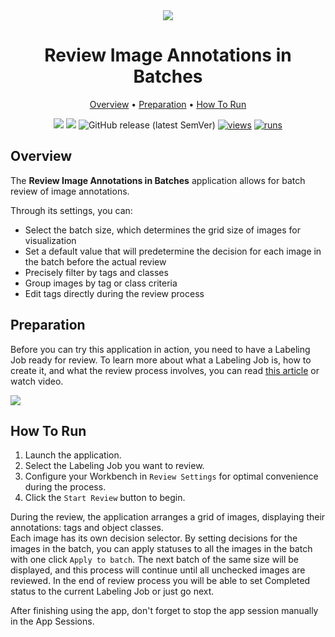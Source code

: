 <div align="center" markdown>

<img src="poster placeholder"/>

# Review Image Annotations in Batches

<p align="center">
  <a href="#Overview">Overview</a> •
  <a href="#Preparation">Preparation</a> •
  <a href="#How-To-Run">How To Run</a>
</p>

[![](https://img.shields.io/badge/supervisely-ecosystem-brightgreen)](https://ecosystem.supervisely.com/apps/supervisely-ecosystem/review-image-annotations-in-batches)
[![](https://img.shields.io/badge/slack-chat-green.svg?logo=slack)](https://supervisely.com/slack)
![GitHub release (latest SemVer)](https://img.shields.io/github/v/release/supervisely-ecosystem/review-image-annotations-in-batches)
[![views](https://app.supervisely.com/img/badges/views/supervisely-ecosystem/review-image-annotations-in-batches.png)](https://supervisely.com)
[![runs](https://app.supervisely.com/img/badges/runs/supervisely-ecosystem/review-image-annotations-in-batches.png)](https://supervisely.com)

</div>

## Overview

The **Review Image Annotations in Batches** application allows for batch review of image annotations.

Through its settings, you can:
 - Select the batch size, which determines the grid size of images for visualization
 - Set a default value that will predetermine the decision for each image in the batch before the actual review
 - Precisely filter by tags and classes
 - Group images by tag or class criteria
 - Edit tags directly during the review process 

## Preparation

Before you can try this application in action, you need to have a Labeling Job ready for review.
To learn more about what a Labeling Job is, how to create it, and what the review process involves, you can read [this article](https://supervisely.com/blog/labeling-jobs/) or watch video.

<a data-key="sly-embeded-video-link" href="https://youtu.be/YwNHbvyZL7Q" data-video-code="YwNHbvyZL7Q">  
    <img src="https://github.com/user-attachments/assets/e1c26f0f-1d4f-463a-8401-5460bbaad946">
</a>

## How To Run
1. Launch the application.
2. Select the Labeling Job you want to review.
3. Configure your Workbench in `Review Settings` for optimal convenience during the process.
4. Click the `Start Review` button to begin.

During the review, the application arranges a grid of images, displaying their annotations: tags and object classes. <br>
Each image has its own decision selector. By setting decisions for the images in the batch, you can apply statuses to all the images in the batch with one click `Apply to batch`.
The next batch of the same size will be displayed, and this process will continue until all unchecked images are reviewed.
In the end of review process you will be able to set Completed status to the current Labeling Job or just go next.

After finishing using the app, don't forget to stop the app session manually in the App Sessions.
